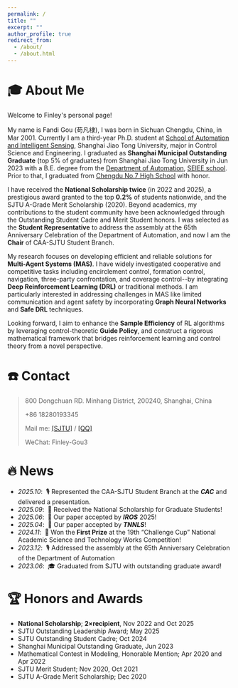 ```yaml
---
permalink: /
title: ""
excerpt: ""
author_profile: true
redirect_from: 
  - /about/
  - /about.html
---
```


<span class='anchor' id='about-me'></span>

# 🎓 About Me

Welcome to Finley's personal page!

My name is Fandi Gou (苟凡棣), I was born in Sichuan Chengdu, China, in Mar 2001. Currently I am a third-year Ph.D. student at <a href='https://sais.sjtu.edu.cn/'> School of Automation and Intelligent Sensing</a>, Shanghai Jiao Tong University, major in Control Science and Engineering. I graduated as **Shanghai Municipal Outstanding Graduate** (top 5% of graduates) from Shanghai Jiao Tong University in Jun 2023 with a B.E. degree from the <a href='https://automation.sjtu.edu.cn/'>Department of Automation</a>, <a href='https://www.seiee.sjtu.edu.cn/'> SEIEE school</a>. Prior to that, I graduated from <a href='https://www.cdqz.net/html/cdqz/html/index.html'>Chengdu No.7 High School</a> with honor.

I have received the **National Scholarship twice** (in 2022 and 2025), a prestigious award granted to the top **0.2%** of students nationwide, and the SJTU A-Grade Merit Scholarship (2020). Beyond academics, my contributions to the student community have been acknowledged through the Outstanding Student Cadre and Merit Student honors. I was selected as the **Student Representative** to address the assembly at the 65th Anniversary Celebration of the Department of Automation, and now I am the **Chair** of CAA-SJTU Student Branch.

My research focuses on developing efficient and reliable solutions for **Multi-Agent Systems (MAS)**. I have widely investigated cooperative and competitive tasks including encirclement control, formation control, navigation, three-party confrontation, and coverage control--by integrating **Deep Reinforcement Learning (DRL)** or traditional methods. I am particularly interested in addressing challenges in MAS like limited communication and agent safety by incorporating **Graph Neural Networks** and **Safe DRL** techniques. 

Looking forward, I aim to enhance the **Sample Efficiency** of RL algorithms by leveraging control-theoretic **Guide Policy**, and construct a rigorous mathematical framework that bridges reinforcement learning and control theory from a novel perspective.

<!-- My research interest includes neural machine translation and computer vision. I have published more than 100 papers at the top international AI conferences with total <a href='https://scholar.google.com/citations?user=DhtAFkwAAAAJ'>google scholar citations <strong><span id='total_cit'>260000+</span></strong></a> (You can also use google scholar badge <a href='https://scholar.google.com/citations?user=DhtAFkwAAAAJ'><img src="https://img.shields.io/endpoint?url={{ url | url_encode }}&logo=Google%20Scholar&labelColor=f6f6f6&color=9cf&style=flat&label=citations"></a>). -->

# ☎️ Contact
> 800 Dongchuan RD. Minhang District, 200240, Shanghai, China
>
> +86 18280193345
>
> Mail me: [[SJTU]](finley-gou3@sjtu.edu.cn) / [[QQ]](1132102843@qq.com)
>
> WeChat: Finley-Gou3

# 🔥 News
- *2025.10*: &nbsp;🎙 Represented the CAA-SJTU Student Branch at the ***CAC*** and delivered a presentation.
- *2025.09*: &nbsp;🎉 Received the National Scholarship for Graduate Students!
- *2025.06*: &nbsp;🎉 Our paper accepted by ***IROS*** 2025! 
- *2025.04*: &nbsp;🎉 Our paper accepted by ***TNNLS***! 
- *2024.11*: &nbsp;🎉 Won the **First Prize** at the 19th “Challenge Cup” National Academic Science and Technology Works Competition!
- *2023.12*: &nbsp;🎙 Addressed the assembly at the 65th Anniversary Celebration of the Department of Automation
- *2023.06*: &nbsp;🎓 Graduated from SJTU with outstanding graduate award!

🏆 Honors and Awards
====================

- **National Scholarship**; **2×recipient**, Nov 2022 and Oct 2025
- SJTU Outstanding Leadership Award; May 2025
- SJTU Outstanding Student Cadre; Oct 2024
- Shanghai Municipal Outstanding Graduate, Jun 2023
- Mathematical Contest in Modeling, Honorable Mention; Apr 2020 and Apr 2022
- SJTU Merit Student; Nov 2020, Oct 2021
- SJTU A-Grade Merit Scholarship; Dec 2020

<!-- # Contact
Contact me at: 
- (Wechat)
- finley-gou3@sjtu.edu.cn(e-mail) -->

